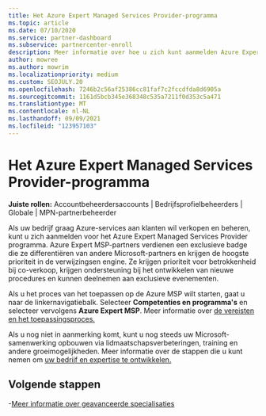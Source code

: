 ```yaml
---
title: Het Azure Expert Managed Services Provider-programma
ms.topic: article
ms.date: 07/10/2020
ms.service: partner-dashboard
ms.subservice: partnercenter-enroll
description: Meer informatie over hoe u zich kunt aanmelden Azure Expert Managed Services Provider programma om zich te onderscheiden van andere partners en de hoogste prioriteit te krijgen in de verwijzingsen engine.
author: mowree
ms.author: mowrim
ms.localizationpriority: medium
ms.custom: SEOJULY.20
ms.openlocfilehash: 7246b2c56af25386cc81faf7c2fccdfda8d6905a
ms.sourcegitcommit: 1161d5bcb345e368348c535a7211f0d353c5a471
ms.translationtype: MT
ms.contentlocale: nl-NL
ms.lasthandoff: 09/09/2021
ms.locfileid: "123957103"
---
```

# <a name="azure-expert-managed-services-provider-program"></a>Het Azure Expert Managed Services Provider-programma

**Juiste rollen:** Accountbeheerdersaccounts | Bedrijfsprofielbeheerders | Globale | MPN-partnerbeheerder

Als uw bedrijf graag Azure-services aan klanten wil verkopen en beheren, kunt u zich aanmelden voor het Azure Expert Managed Services Provider programma. Azure Expert MSP-partners verdienen een exclusieve badge die ze differentiëren van andere Microsoft-partners en krijgen de hoogste prioriteit in de verwijzingsen engine. Ze krijgen prioriteit voor betrokkenheid bij co-verkoop, krijgen ondersteuning bij het ontwikkelen van nieuwe procedures en kunnen deelnemen aan exclusieve evenementen.

Als u het proces van het toepassen op de Azure MSP wilt starten, gaat u naar de linkernavigatiebalk. Selecteer **Competenties en programma's** en selecteer vervolgens **Azure Expert MSP**. Meer informatie over [de vereisten en het toepassingsproces.](https://partner.microsoft.com/membership/azure-expert-msp) 

Als u nog niet in aanmerking komt, kunt u nog steeds uw Microsoft-samenwerking opbouwen via lidmaatschapsverbeteringen, training en andere groeimogelijkheden.
Meer informatie over de stappen die u kunt nemen om [uw bedrijf en expertise te ontwikkelen.](https://partner.microsoft.com/membership/azure-expert-msp)

## <a name="next-steps"></a>Volgende stappen

-[Meer informatie over geavanceerde specialisaties](advanced-specializations.md)